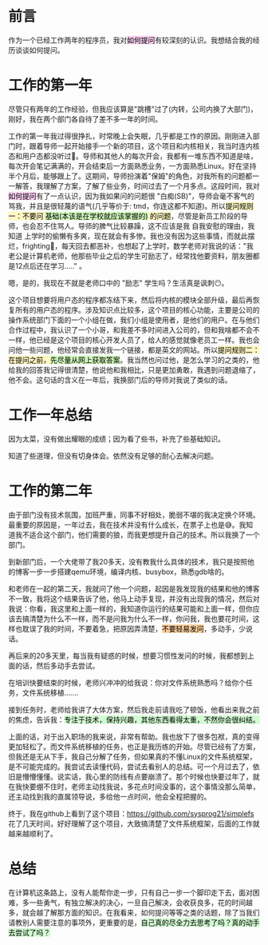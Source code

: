 # 前言
作为一个已经工作两年的程序员，我对<mark style="background: #FFB8EBA6;">如何提问</mark>有较深刻的认识。我想结合我的经历谈谈如何提问。

# 工作的第一年
尽管只有两年的工作经验，但我应该算是"跳槽"过了(内转，公司内换了大部门)，刚好，我在两个部门各自待了差不多一年的时间。

工作的第一年我过得很挣扎，时常晚上会失眠，几乎都是工作的原因。刚刚进入部门时，跟着导师一起开始接手一个新的项目，这个项目和内核相关，我当时连内核态和用户态都没听过🥵。导师和其他人的每次开会，我都有一堆东西不知道是啥，每次开会笔记满满的，开会结束后一方面熟悉业务，一方面熟悉Linux。好在坚持半个月后，能够跟上了。这期间，导师扮演着"保姆"的角色，对我所有的问题都一一解答，我理解了方案，了解了些业务，时间过去了一个月多点。这段时间，我对<mark style="background: #FFB8EBA6;">如何提问</mark>有了一点认识，因为我如果问的问题很 "白痴(SB)"，导师会毫不客气的骂我，并且是很轻蔑的语气(几乎等价于: tmd，你连这都不知道)。所以<mark style="background: #FFF3A3A6;">提问规则一：不要问 <mark style="background: #BBFABBA6;">基础(本该是在学校就应该掌握的)</mark> 的问题</mark>，尽管是新员工阶段的导师，也会忍不住骂人。导师的脾气比较暴躁，这不应该是我 自我安慰的理由，我知道 上学时的偷懒有多爽，现在就会有多惨。我也没有因为这些事情，而就此摆烂，frighting💪，每天回去都恶补，也想起了上学时，数学老师对我说的话："我老公是计算机老师，他那些毕业之后的学生可励志了，经常找他要资料，朋友圈都是12点后还在学习....." 。

嗯，是的，我现在不就是老师口中的 "励志" 学生吗？生活真是讽刺😶。

这个项目想要将用户态的程序都冻结下来，然后将内核的模块全部升级，最后再恢复所有的用户态的程序。涉及知识点比较多，这个项目的核心功能，主要是公司的操作系统部门下面的一个小组在做，我们小组是使用者，是他们的用户。在与他们合作过程中，我认识了一个小哥，和我差不多时间进入公司的，但和我啥都不会不一样，他已经是这个项目的核心开发人员了，给人的感觉就像老员工一样。我也会问他一些问题，他经常会直接发我一个链接，都是英文的网站。所以<mark style="background: #FFF3A3A6;">提问规则二：在提问之前，<mark style="background: #BBFABBA6;">先尽量从网上获取答案</mark></mark>。我当然也问过他，是怎么学习的之类的，他给我的回答我记得很清楚，他说他和我相比，只是更加勇敢，我遇到问题退缩了，他不会。这句话的含义在一年后，我换部门后的导师对我说了类似的话。

# 工作一年总结
因为太菜，没有做出耀眼的成绩；因为看了些书，补充了些基础知识。

知道了些道理，但没有切身体会。依然没有足够的耐心去解决问题。

# 工作的第二年
由于部门没有技术氛围，加班严重，同事不好相处，脆弱不堪的我决定换个环境。最重要的原因是，一年过去，我在技术并没有什么成长，在票子上也是😅。我知道我不适合这个部门，他们需要的狼，而我更想提升自己的技术。所以我换了一个部门。

到新部门后，一个大佬带了我20多天，没有教我什么具体的技术，我只是按照他的博客一步一步搭建qemu环境，编译内核、busybox，熟悉gdb啥的。

和老师在一起的第二天，我就问了他一个问题，起因是我发现我的结果和他的博客不一致，我将这个结果告诉了他，他马上动手复现，并没有出现我的情况，然后对我说：你看，我这里和上面一样的，我知道你运行的结果可能和上面一样，但你应该去搞清楚为什么不一样，而不是问我为什么不一样，你问我，我也要花时间，这样也耽误了我的时间，不要着急，把原因弄清楚，<mark style="background: #FFB86CA6;">不要轻易发问</mark>，多动手，少说话。

再后来的20多天里，每当我有疑惑的时候，想要习惯性发问的时候，我都想到上面的话，然后多动手去尝试。

在培训快要结束的时候，老师兴冲冲的给我说：你对文件系统熟悉吗？给你个任务，文件系统移植.......

接到任务时，老师给我讲了大体方案，然后我走前请我吃了顿饭，他看出来我之前的焦虑，告诉我：<mark style="background: #BBFABBA6;">专注于技术，保持兴趣，其他东西看得太重，不然你会很纠结。</mark>

上面的话，对于出入职场的我来说，非常有帮助。我也放下了很多包袱，真的变得更加轻松了。而文件系统移植的任务，也正是我历练的开始。尽管已经有了方案，但我还是无从下手，我自己分解了任务，但如果真的不懂Linux的文件系统框架，是不可能完成的。我尝试去读懂代码，尝试去看别人的总结。可一个月过去了，依旧是懵懵懂懂。说实话，我心里的防线有点要崩溃了。那个时候也快要过年了，就在我快要绷不住时，老师主动找我说，多花点时间没事的，这个事情没那么简单，还主动找到我的直属领导说，多给他一点时间，他会全程把握的。

终于，我在github上看到了这个项目：https://github.com/sysprog21/simplefs 花了几天时间，好好理解了这个项目，大致搞清楚了文件系统框架，后面的工作就越来越顺利了。

# 总结
在计算机这条路上，没有人能帮你走一步，只有自己一步一个脚印走下去，面对困难，多一些勇气，有独立解决的决心，一旦自己解决，会收获良多，花的时间越多，就会越了解那方面的知识。在我看来，如何提问等等之类的话题，除了当我们请教别人需要注意的事项外，更重要的是，<mark style="background: #BBFABBA6;">自己真的尽全力去思考了吗？真的动手去尝试了吗？</mark> 
